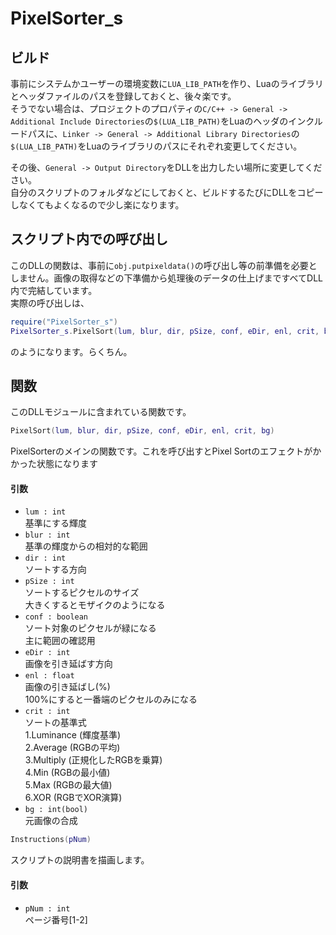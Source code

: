 # PixelSorter_s

## ビルド

事前にシステムかユーザーの環境変数に`LUA_LIB_PATH`を作り、Luaのライブラリとヘッダファイルのパスを登録しておくと、後々楽です。  
そうでない場合は、プロジェクトのプロパティの`C/C++ -> General -> Additional Include Directories`の`$(LUA_LIB_PATH)`をLuaのヘッダのインクルードパスに、`Linker -> General -> Additional Library Directories`の`$(LUA_LIB_PATH)`をLuaのライブラリのパスにそれぞれ変更してください。  

その後、`General -> Output Directory`をDLLを出力したい場所に変更してください。  
自分のスクリプトのフォルダなどにしておくと、ビルドするたびにDLLをコピーしなくてもよくなるので少し楽になります。


## スクリプト内での呼び出し
このDLLの関数は、事前に`obj.putpixeldata()`の呼び出し等の前準備を必要としません。画像の取得などの下準備から処理後のデータの仕上げまですべてDLL内で完結しています。  
実際の呼び出しは、
```lua
require("PixelSorter_s")
PixelSorter_s.PixelSort(lum, blur, dir, pSize, conf, eDir, enl, crit, bg)
```
のようになります。らくちん。


## 関数
このDLLモジュールに含まれている関数です。

```lua
PixelSort(lum, blur, dir, pSize, conf, eDir, enl, crit, bg)
```
PixelSorterのメインの関数です。これを呼び出すとPixel Sortのエフェクトがかかった状態になります
#### 引数
* `lum : int`  
	基準にする輝度
* `blur : int`  
	基準の輝度からの相対的な範囲
* `dir : int`  
	ソートする方向
* `pSize : int`  
	ソートするピクセルのサイズ  
	大きくするとモザイクのようになる
* `conf : boolean`  
	ソート対象のピクセルが緑になる  
	主に範囲の確認用
* `eDir : int`  
	画像を引き延ばす方向
* `enl : float`  
	画像の引き延ばし(%)  
	100%にすると一番端のピクセルのみになる
* `crit : int`  
	ソートの基準式  
	1.Luminance (輝度基準)  
	2.Average (RGBの平均)  
	3.Multiply (正規化したRGBを乗算)  
	4.Min (RGBの最小値)  
	5.Max (RGBの最大値)  
	6.XOR (RGBでXOR演算)
* `bg : int(bool)`  
	元画像の合成

```lua
Instructions(pNum)
```
スクリプトの説明書を描画します。
#### 引数
* `pNum : int`  
	ページ番号[1-2]